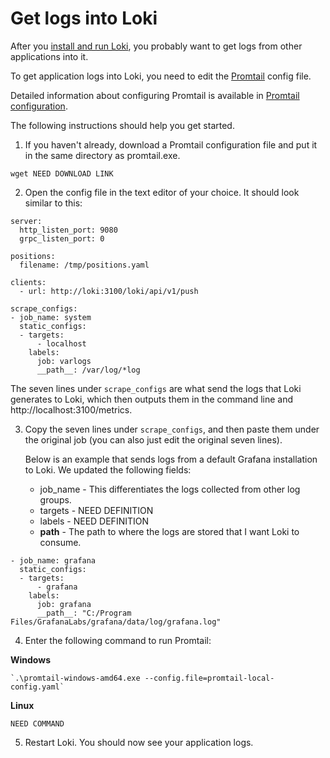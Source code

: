 # Get logs into Loki

After you [install and run Loki](./installation/local.md), you probably want to get logs from other applications into it.

To get application logs into Loki, you need to edit the [Promtail](./clients/promtail/README.md) config file.

Detailed information about configuring Promtail is available in [Promtail configuration](./clients/promtail/configuration.md).

The following instructions should help you get started.

1. If you haven't already, download a Promtail configuration file and put it in the same directory as promtail.exe.

```
wget NEED DOWNLOAD LINK
```

2. Open the config file in the text editor of your choice. It should look similar to this:
   
```
server:
  http_listen_port: 9080
  grpc_listen_port: 0

positions:
  filename: /tmp/positions.yaml

clients:
  - url: http://loki:3100/loki/api/v1/push

scrape_configs:
- job_name: system
  static_configs:
  - targets:
      - localhost
    labels:
      job: varlogs
      __path__: /var/log/*log
```

   The seven lines under `scrape_configs` are what send the logs that Loki generates to Loki, which then outputs them in the command line and http://localhost:3100/metrics.

3. Copy the seven lines under `scrape_configs`, and then paste them under the original job (you can also just edit the original seven lines). 
   
   Below is an example that sends logs from a default Grafana installation to Loki. We updated the following fields:
   - job_name - This differentiates the logs collected from other log groups.
   - targets - NEED DEFINITION
   - labels - NEED DEFINITION
   - __path__ - The path to where the logs are stored that I want Loki to consume.

```
- job_name: grafana
  static_configs:
  - targets:
      - grafana
    labels:
      job: grafana
      __path__: "C:/Program Files/GrafanaLabs/grafana/data/log/grafana.log"
```

4. Enter the following command to run Promtail:

**Windows**

```
`.\promtail-windows-amd64.exe --config.file=promtail-local-config.yaml`
```

**Linux**

```
NEED COMMAND
```

5. Restart Loki. You should now see your application logs.